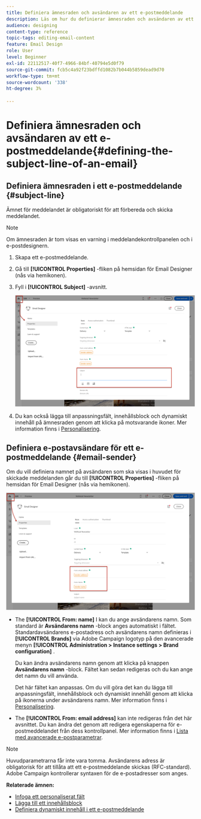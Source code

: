 ```yaml
---
title: Definiera ämnesraden och avsändaren av ett e-postmeddelande
description: Läs om hur du definierar ämnesraden och avsändaren av ett e-postmeddelande i e-postdesignern.
audience: designing
content-type: reference
topic-tags: editing-email-content
feature: Email Design
role: User
level: Beginner
exl-id: 22112517-40f7-4966-84bf-40794e5d0f79
source-git-commit: fcb5c4a92f23bdffd1082b7b044b5859dead9d70
workflow-type: tm+mt
source-wordcount: '338'
ht-degree: 3%

---
```


# Definiera ämnesraden och avsändaren av ett e-postmeddelande{#defining-the-subject-line-of-an-email}

## Definiera ämnesraden i ett e-postmeddelande {#subject-line}

Ämnet för meddelandet är obligatoriskt för att förbereda och skicka meddelandet.

>[!NOTE]
>
>Om ämnesraden är tom visas en varning i meddelandekontrollpanelen och i e-postdesignern.

1. Skapa ett e-postmeddelande.
1. Gå till **[!UICONTROL Properties]** -fliken på hemsidan för Email Designer (nås via hemikonen).
1. Fyll i **[!UICONTROL Subject]** -avsnitt.

   ![](assets/email_designer_subject.png)

1. Du kan också lägga till anpassningsfält, innehållsblock och dynamiskt innehåll på ämnesraden genom att klicka på motsvarande ikoner. Mer information finns i [Personalisering](../../designing/using/personalization.md).

## Definiera e-postavsändare för ett e-postmeddelande {#email-sender}

Om du vill definiera namnet på avsändaren som ska visas i huvudet för skickade meddelanden går du till **[!UICONTROL Properties]** -fliken på hemsidan för Email Designer (nås via hemikonen).

![](assets/delivery_content_edition16.png)

* The **[!UICONTROL From: name]** I kan du ange avsändarens namn. Som standard är **Avsändarens namn** -block anges automatiskt i fältet. Standardavsändarens e-postadress och avsändarens namn definieras i **[!UICONTROL Brands]** via Adobe Campaign logotyp på den avancerade menyn **[!UICONTROL Administration > Instance settings > Brand configuration]** .

  Du kan ändra avsändarens namn genom att klicka på knappen **Avsändarens namn** -block. Fältet kan sedan redigeras och du kan ange det namn du vill använda.

  Det här fältet kan anpassas. Om du vill göra det kan du lägga till anpassningsfält, innehållsblock och dynamiskt innehåll genom att klicka på ikonerna under avsändarens namn. Mer information finns i [Personalisering](../../designing/using/personalization.md).

* The **[!UICONTROL From: email address]** kan inte redigeras från det här avsnittet. Du kan ändra det genom att redigera egenskaperna för e-postmeddelandet från dess kontrollpanel. Mer information finns i [Lista med avancerade e-postparametrar](../../administration/using/configuring-email-channel.md#advanced-parameters).

>[!NOTE]
>
>Huvudparametrarna får inte vara tomma. Avsändarens adress är obligatorisk för att tillåta att ett e-postmeddelande skickas (RFC-standard). Adobe Campaign kontrollerar syntaxen för de e-postadresser som anges.

**Relaterade ämnen:**

* [Infoga ett personaliserat fält](../../designing/using/personalization.md#inserting-a-personalization-field)
* [Lägga till ett innehållsblock](../../designing/using/personalization.md#adding-a-content-block)
* [Definiera dynamiskt innehåll i ett e-postmeddelande](../../designing/using/personalization.md#defining-dynamic-content-in-an-email)
